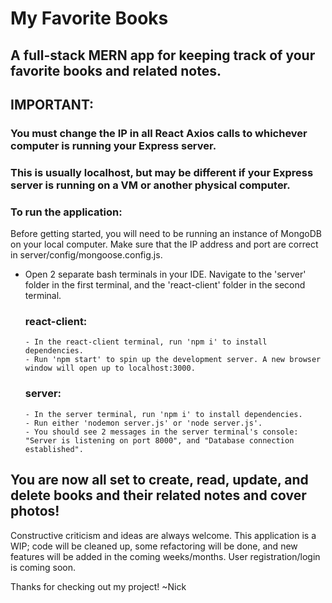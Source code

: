 # My Favorite Books
## A full-stack MERN app for keeping track of your favorite books and related notes.

## IMPORTANT:
### You must change the IP in all React Axios calls to whichever computer is running your Express server.
### This is usually localhost, but may be different if your Express server is running on a VM or another physical computer.

### To run the application:

Before getting started, you will need to be running an instance of MongoDB on your local computer. Make sure that the IP address and port are correct in server/config/mongoose.config.js.

  - Open 2 separate bash terminals in your IDE. Navigate to the 'server' folder in the first terminal, and the 'react-client' folder in the second terminal.

      ### react-client:
        - In the react-client terminal, run 'npm i' to install dependencies.
        - Run 'npm start' to spin up the development server. A new browser window will open up to localhost:3000.

      ### server:
        - In the server terminal, run 'npm i' to install dependencies.
        - Run either 'nodemon server.js' or 'node server.js'.
        - You should see 2 messages in the server terminal's console: "Server is listening on port 8000", and "Database connection established".
    
## You are now all set to create, read, update, and delete books and their related notes and cover photos!

Constructive criticism and ideas are always welcome. This application is a WIP; code will be cleaned up, some refactoring will be done, and new features will be added in the coming weeks/months. User registration/login is coming soon.

Thanks for checking out my project!
~Nick